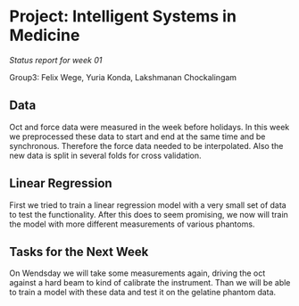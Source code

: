 # Project: Intelligent Systems in Medicine

*Status report for week 01*

Group3: Felix Wege, Yuria Konda, Lakshmanan Chockalingam

## Data

Oct and force data were measured in the week before holidays. In this week we preprocessed these data to start and end at the same time and be synchronous.
Therefore the force data needed to be interpolated.
Also the new data is split in several folds for cross validation.

## Linear Regression

First we tried to train a linear regression model with a very small set of data to test the functionality.
After this does to seem promising, we now will train the model with more different measurements of various phantoms.

## Tasks for the Next Week

On Wendsday we will take some measurements again, driving the oct against a hard beam to kind of calibrate the instrument.
Than we will be able to train a model with these data and test it on the gelatine phantom data.




 

